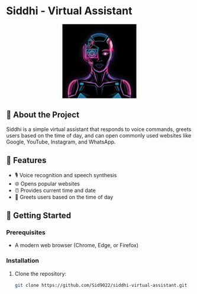 # Siddhi - Virtual Assistant  
<p align="center">
  <img src="https://github.com/Sid9022/siddhi-virtual-assistant/blob/main/Virtual%20Assistant/logo.jpg?raw=true" alt="Siddhi Logo" width="200">
</p>

## 🌟 About the Project  
Siddhi is a simple virtual assistant that responds to voice commands, greets users based on the time of day, and can open commonly used websites like Google, YouTube, Instagram, and WhatsApp.

## 🎤 Features  
- 🎙️ Voice recognition and speech synthesis  
- 🌐 Opens popular websites  
- ⏰ Provides current time and date  
- 🤖 Greets users based on the time of day  

## 🚀 Getting Started  

### Prerequisites  
- A modern web browser (Chrome, Edge, or Firefox)  

### Installation  
1. Clone the repository:  
   ```sh
   git clone https://github.com/Sid9022/siddhi-virtual-assistant.git
